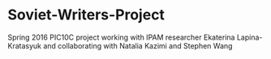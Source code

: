 # Soviet-Writers-Project
Spring 2016 PIC10C project working with IPAM researcher Ekaterina Lapina-Kratasyuk and collaborating with Natalia Kazimi and Stephen Wang
